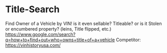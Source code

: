 # Title-Search
Find Owner of a Vehicle by VIN! is it even sellable? Titleable? or is it Stolen or encumbered property? (leins, Title flipped, etc.) https://www.google.com/search?q=how+to+find+out+who+owns+title+of+a+vehicle Competitor: https://vinhistoryusa.com/
